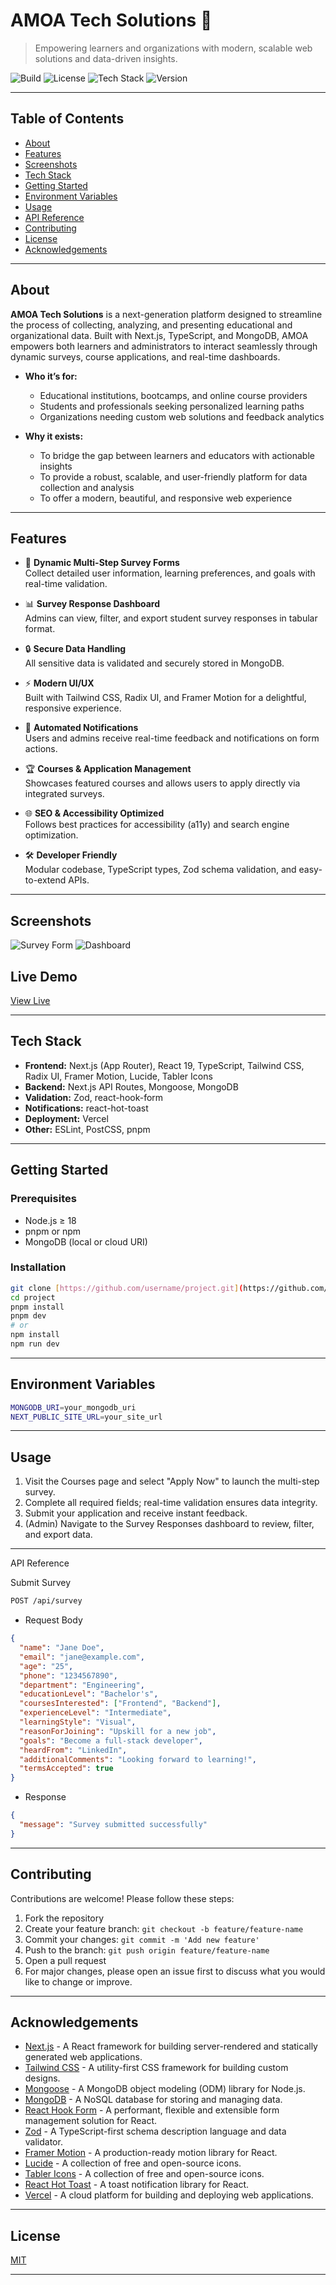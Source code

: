 # AMOA Tech Solutions 🚀

> Empowering learners and organizations with modern, scalable web solutions and data-driven insights.

![Build](https://img.shields.io/github/actions/workflow/status/username/project/build.yml)
![License](https://img.shields.io/github/license/username/project)
![Tech Stack](https://img.shields.io/badge/Next.js-React-blue)
![Version](https://img.shields.io/badge/version-0.1.0-blue)

---

## Table of Contents

- [About](#about)
- [Features](#features)
- [Screenshots](#screenshots)
- [Tech Stack](#tech-stack)
- [Getting Started](#getting-started)
- [Environment Variables](#environment-variables)
- [Usage](#usage)
- [API Reference](#api-reference)
- [Contributing](#contributing)
- [License](#license)
- [Acknowledgements](#acknowledgements)

---

## About

**AMOA Tech Solutions** is a next-generation platform designed to streamline the process of collecting, analyzing, and presenting educational and organizational data. Built with Next.js, TypeScript, and MongoDB, AMOA empowers both learners and administrators to interact seamlessly through dynamic surveys, course applications, and real-time dashboards.

- **Who it’s for:**

  - Educational institutions, bootcamps, and online course providers
  - Students and professionals seeking personalized learning paths
  - Organizations needing custom web solutions and feedback analytics

- **Why it exists:**
  - To bridge the gap between learners and educators with actionable insights
  - To provide a robust, scalable, and user-friendly platform for data collection and analysis
  - To offer a modern, beautiful, and responsive web experience

---

## Features

- 📝 **Dynamic Multi-Step Survey Forms**  
  Collect detailed user information, learning preferences, and goals with real-time validation.

- 📊 **Survey Response Dashboard**  
  Admins can view, filter, and export student survey responses in tabular format.

- 🔒 **Secure Data Handling**  
  All sensitive data is validated and securely stored in MongoDB.

- ⚡ **Modern UI/UX**  
  Built with Tailwind CSS, Radix UI, and Framer Motion for a delightful, responsive experience.

- 📨 **Automated Notifications**  
  Users and admins receive real-time feedback and notifications on form actions.

- 🏆 **Courses & Application Management**  
  Showcases featured courses and allows users to apply directly via integrated surveys.

- 🌐 **SEO & Accessibility Optimized**  
  Follows best practices for accessibility (a11y) and search engine optimization.

- 🛠️ **Developer Friendly**  
  Modular codebase, TypeScript types, Zod schema validation, and easy-to-extend APIs.

---

## Screenshots

![Survey Form](./public/assets/screenshot-survey.png)
![Dashboard](./public/assets/screenshot-dashboard.png)

## Live Demo

[View Live](https://amoa-tech.vercel.app)

---

## Tech Stack

- **Frontend:** Next.js (App Router), React 19, TypeScript, Tailwind CSS, Radix UI, Framer Motion, Lucide, Tabler Icons
- **Backend:** Next.js API Routes, Mongoose, MongoDB
- **Validation:** Zod, react-hook-form
- **Notifications:** react-hot-toast
- **Deployment:** Vercel
- **Other:** ESLint, PostCSS, pnpm

---

## Getting Started

### Prerequisites

- Node.js ≥ 18
- pnpm or npm
- MongoDB (local or cloud URI)

### Installation

```bash
git clone [https://github.com/username/project.git](https://github.com/username/project.git)
cd project
pnpm install
pnpm dev
# or
npm install
npm run dev
```

---

## Environment Variables

```bash
MONGODB_URI=your_mongodb_uri
NEXT_PUBLIC_SITE_URL=your_site_url
```

---

## Usage

1. Visit the Courses page and select "Apply Now" to launch the multi-step survey.
2. Complete all required fields; real-time validation ensures data integrity.
3. Submit your application and receive instant feedback.
4. (Admin) Navigate to the Survey Responses dashboard to review, filter, and export data.

---

API Reference

Submit Survey

```bash
POST /api/survey
```

- Request Body

```json
{
  "name": "Jane Doe",
  "email": "jane@example.com",
  "age": "25",
  "phone": "1234567890",
  "department": "Engineering",
  "educationLevel": "Bachelor's",
  "coursesInterested": ["Frontend", "Backend"],
  "experienceLevel": "Intermediate",
  "learningStyle": "Visual",
  "reasonForJoining": "Upskill for a new job",
  "goals": "Become a full-stack developer",
  "heardFrom": "LinkedIn",
  "additionalComments": "Looking forward to learning!",
  "termsAccepted": true
}
```

- Response

```json
{
  "message": "Survey submitted successfully"
}
```

---

## Contributing

Contributions are welcome! Please follow these steps:

1. Fork the repository
2. Create your feature branch: `git checkout -b feature/feature-name`
3. Commit your changes: `git commit -m 'Add new feature'`
4. Push to the branch: `git push origin feature/feature-name`
5. Open a pull request
6. For major changes, please open an issue first to discuss what you would like to change or improve.

---

## Acknowledgements

- [Next.js](https://nextjs.org) - A React framework for building server-rendered and statically generated web applications.
- [Tailwind CSS](https://tailwindcss.com) - A utility-first CSS framework for building custom designs.
- [Mongoose](https://mongoosejs.com) - A MongoDB object modeling (ODM) library for Node.js.
- [MongoDB](https://www.mongodb.com) - A NoSQL database for storing and managing data.
- [React Hook Form](https://react-hook-form.com) - A performant, flexible and extensible form management solution for React.
- [Zod](https://zod.dev) - A TypeScript-first schema description language and data validator.
- [Framer Motion](https://www.framer.com/motion) - A production-ready motion library for React.
- [Lucide](https://lucide.dev) - A collection of free and open-source icons.
- [Tabler Icons](https://tabler-icons.io) - A collection of free and open-source icons.
- [React Hot Toast](https://react-hot-toast.com) - A toast notification library for React.
- [Vercel](https://vercel.com) - A cloud platform for building and deploying web applications.

---

## License

[MIT](https://choosealicense.com/licenses/mit/)

---
